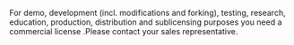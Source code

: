 For demo, development (incl. modifications and forking), testing, research, education, production, distribution and sublicensing purposes you need a commercial license .Please contact your sales representative.
